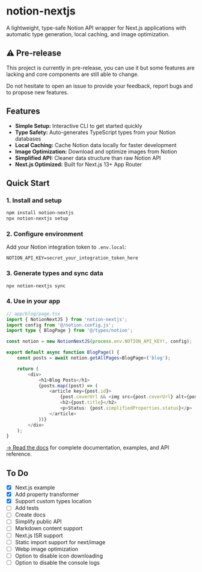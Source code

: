 # notion-nextjs

A lightweight, type-safe Notion API wrapper for Next.js applications with automatic type generation, local caching, and image optimization.

## ⚠ Pre-release

This project is currently in pre-release, you can use it but some features are lacking and core components are still able to change.

Do not hesitate to open an issue to provide your feedback, report bugs and to propose new features.

## Features

- **Simple Setup:** Interactive CLI to get started quickly
- **Type Safety:** Auto-generates TypeScript types from your Notion databases
- **Local Caching:** Cache Notion data locally for faster development
- **Image Optimization:** Download and optimize images from Notion
- **Simplified API:** Cleaner data structure than raw Notion API
- **Next.js Optimized:** Built for Next.js 13+ App Router

## Quick Start

### 1. Install and setup

```bash
npm install notion-nextjs
npx notion-nextjs setup
```

### 2. Configure environment

Add your Notion integration token to `.env.local`:

```env
NOTION_API_KEY=secret_your_integration_token_here
```

### 3. Generate types and sync data

```bash
npx notion-nextjs sync
```

### 4. Use in your app

```typescript
// app/blog/page.tsx
import { NotionNextJS } from 'notion-nextjs';
import config from '@/notion.config.js';
import type { BlogPage } from '@/types/notion';

const notion = new NotionNextJS(process.env.NOTION_API_KEY!, config);

export default async function BlogPage() {
	const posts = await notion.getAllPages<BlogPage>('blog');

	return (
		<div>
			<h1>Blog Posts</h1>
			{posts.map((post) => (
				<article key={post.id}>
					{post.coverUrl && <img src={post.coverUrl} alt={post.title || ''} />}
					<h2>{post.title}</h2>
					<p>Status: {post.simplifiedProperties.status}</p>
				</article>
			))}
		</div>
	);
}
```

[ → Read the docs](https://docs.notion-nextjs.com) for complete documentation, examples, and API reference.

## To Do

- [x] Next.js example
- [x] Add property transformer
- [x] Support custom types location
- [ ] Add tests
- [ ] Create docs
- [ ] Simplify public API
- [ ] Markdown content support
- [ ] Next.js ISR support
- [ ] Static import support for next/image
- [ ] Webp image optimization
- [ ] Option to disable icon downloading
- [ ] Option to disable the console logs
